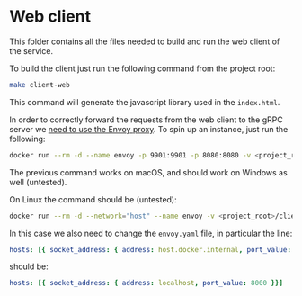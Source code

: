 # Web client

This folder contains all the files needed to build and run the web client of the service.

To build the client just run the following command from the project root:

```sh
make client-web
```

This command will generate the javascript library used in the `index.html`.

In order to correctly forward the requests from the web client to the gRPC server we [need to use the Envoy proxy](https://blog.envoyproxy.io/envoy-and-grpc-web-a-fresh-new-alternative-to-rest-6504ce7eb880). To spin up an instance, just run the following:

```sh
docker run --rm -d --name envoy -p 9901:9901 -p 8080:8080 -v <project_root>/client/web/envoy.yaml:/etc/envoy/envoy.yaml envoyproxy/envoy-alpine
```

The previous command works on macOS, and should work on Windows as well (untested).

On Linux the command should be (untested):

```sh
docker run --rm -d --network="host" --name envoy -v <project_root>/client/web/envoy.yaml:/etc/envoy/envoy.yaml envoyproxy/envoy-alpine
```

In this case we also need to change the `envoy.yaml` file, in particular the line:

```yaml
hosts: [{ socket_address: { address: host.docker.internal, port_value: 8000 }}]
```

should be:

```yaml
hosts: [{ socket_address: { address: localhost, port_value: 8000 }}]
```
